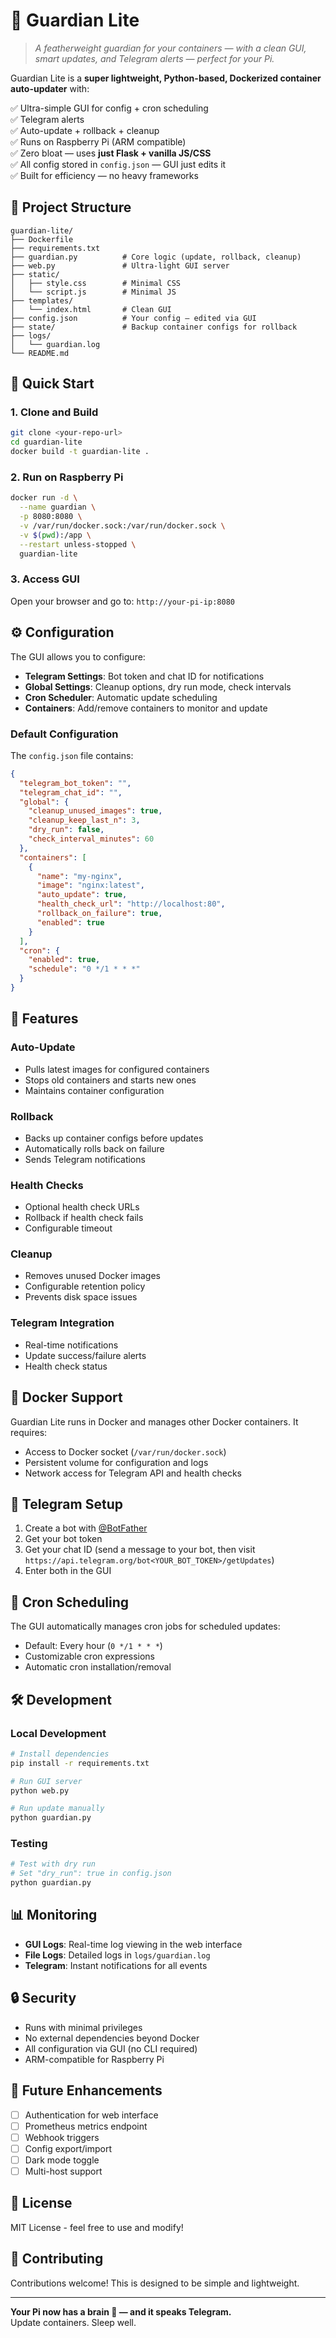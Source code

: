 # 🚀 Guardian Lite

> *A featherweight guardian for your containers — with a clean GUI, smart updates, and Telegram alerts — perfect for your Pi.*

Guardian Lite is a **super lightweight, Python-based, Dockerized container auto-updater** with:

✅ Ultra-simple GUI for config + cron scheduling  
✅ Telegram alerts  
✅ Auto-update + rollback + cleanup  
✅ Runs on Raspberry Pi (ARM compatible)  
✅ Zero bloat — uses **just Flask + vanilla JS/CSS**  
✅ All config stored in `config.json` — GUI just edits it  
✅ Built for efficiency — no heavy frameworks

## 📁 Project Structure

```
guardian-lite/
├── Dockerfile
├── requirements.txt
├── guardian.py          # Core logic (update, rollback, cleanup)
├── web.py               # Ultra-light GUI server
├── static/
│   ├── style.css        # Minimal CSS
│   └── script.js        # Minimal JS
├── templates/
│   └── index.html       # Clean GUI
├── config.json          # Your config — edited via GUI
├── state/               # Backup container configs for rollback
├── logs/
│   └── guardian.log
└── README.md
```

## 🚀 Quick Start

### 1. Clone and Build

```bash
git clone <your-repo-url>
cd guardian-lite
docker build -t guardian-lite .
```

### 2. Run on Raspberry Pi

```bash
docker run -d \
  --name guardian \
  -p 8080:8080 \
  -v /var/run/docker.sock:/var/run/docker.sock \
  -v $(pwd):/app \
  --restart unless-stopped \
  guardian-lite
```

### 3. Access GUI

Open your browser and go to: `http://your-pi-ip:8080`

## ⚙️ Configuration

The GUI allows you to configure:

- **Telegram Settings**: Bot token and chat ID for notifications
- **Global Settings**: Cleanup options, dry run mode, check intervals
- **Cron Scheduler**: Automatic update scheduling
- **Containers**: Add/remove containers to monitor and update

### Default Configuration

The `config.json` file contains:

```json
{
  "telegram_bot_token": "",
  "telegram_chat_id": "",
  "global": {
    "cleanup_unused_images": true,
    "cleanup_keep_last_n": 3,
    "dry_run": false,
    "check_interval_minutes": 60
  },
  "containers": [
    {
      "name": "my-nginx",
      "image": "nginx:latest",
      "auto_update": true,
      "health_check_url": "http://localhost:80",
      "rollback_on_failure": true,
      "enabled": true
    }
  ],
  "cron": {
    "enabled": true,
    "schedule": "0 */1 * * *"
  }
}
```

## 🔧 Features

### Auto-Update
- Pulls latest images for configured containers
- Stops old containers and starts new ones
- Maintains container configuration

### Rollback
- Backs up container configs before updates
- Automatically rolls back on failure
- Sends Telegram notifications

### Health Checks
- Optional health check URLs
- Rollback if health check fails
- Configurable timeout

### Cleanup
- Removes unused Docker images
- Configurable retention policy
- Prevents disk space issues

### Telegram Integration
- Real-time notifications
- Update success/failure alerts
- Health check status

## 🐳 Docker Support

Guardian Lite runs in Docker and manages other Docker containers. It requires:

- Access to Docker socket (`/var/run/docker.sock`)
- Persistent volume for configuration and logs
- Network access for Telegram API and health checks

## 📱 Telegram Setup

1. Create a bot with [@BotFather](https://t.me/botfather)
2. Get your bot token
3. Get your chat ID (send a message to your bot, then visit `https://api.telegram.org/bot<YOUR_BOT_TOKEN>/getUpdates`)
4. Enter both in the GUI

## 🔄 Cron Scheduling

The GUI automatically manages cron jobs for scheduled updates:

- Default: Every hour (`0 */1 * * *`)
- Customizable cron expressions
- Automatic cron installation/removal

## 🛠️ Development

### Local Development

```bash
# Install dependencies
pip install -r requirements.txt

# Run GUI server
python web.py

# Run update manually
python guardian.py
```

### Testing

```bash
# Test with dry run
# Set "dry_run": true in config.json
python guardian.py
```

## 📊 Monitoring

- **GUI Logs**: Real-time log viewing in the web interface
- **File Logs**: Detailed logs in `logs/guardian.log`
- **Telegram**: Instant notifications for all events

## 🔒 Security

- Runs with minimal privileges
- No external dependencies beyond Docker
- All configuration via GUI (no CLI required)
- ARM-compatible for Raspberry Pi

## 🚀 Future Enhancements

- [ ] Authentication for web interface
- [ ] Prometheus metrics endpoint
- [ ] Webhook triggers
- [ ] Config export/import
- [ ] Dark mode toggle
- [ ] Multi-host support

## 📄 License

MIT License - feel free to use and modify!

## 🤝 Contributing

Contributions welcome! This is designed to be simple and lightweight.

---

**Your Pi now has a brain 🧠 — and it speaks Telegram.**  
Update containers. Sleep well.
